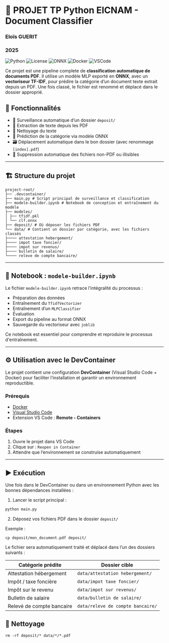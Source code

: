 # 🧠 PROJET TP Python EICNAM - Document Classifier
### Eloïs GUERIT
### 2025
![Python](https://img.shields.io/badge/python-3.13-blue.svg)
![License](https://img.shields.io/badge/license-MIT-green.svg)
![ONNX](https://img.shields.io/badge/ONNX-1.14.0-orange.svg)
![Docker](https://img.shields.io/badge/docker-20.10.7-blue.svg)
![VSCode](https://img.shields.io/badge/VSCode-1.80.0-blue.svg)

Ce projet est une pipeline complete de **classification automatique de documents PDF**. Il utilise un modèle MLP exporté en **ONNX**, avec un **vectoriseur TF-IDF**, pour prédire la catégorie d’un document texte extrait depuis un PDF. Une fois classé, le fichier est renommé et déplacé dans le dossier approprié.

## 🚀 Fonctionnalités

- 📂 Surveillance automatique d’un dossier `deposit/`
- 🧾 Extraction de texte depuis les PDF
- 🧹 Nettoyage du texte
- 🤖 Prédiction de la catégorie via modèle ONNX
- 🗃️ Déplacement automatique dans le bon dossier (avec renommage `[index].pdf`)
- 🧼 Suppression automatique des fichiers non-PDF ou illisibles

---

## 🏗️ Structure du projet
```
project-root/
├── .devcontainer/ 
├── main.py # Script principal de surveillance et classification
├── modele-builder.ipynb # Notebook de conception et entraînement du modèle
├── modeles/
│ ├── tfidf.pkl 
│ └── clf.onnx
├── deposit/ # Où déposer les fichiers PDF
└── data/ # Contient un dossier par catégorie, avec les fichiers classés
├──── attestation hebergement/
├──── impot taxe foncier/
├──── impot sur revenus/
├──── bulletin de salaire/
└──── releve de compte bancaire/
```


---

## 🧪 Notebook : `modele-builder.ipynb`

Le fichier `modele-builder.ipynb` retrace l’intégralité du processus :

- Préparation des données
- Entraînement du `TfidfVectorizer`
- Entraînement d’un `MLPClassifier`
- Évaluation
- Export du pipeline au format ONNX
- Sauvegarde du vectoriseur avec `joblib`

Ce notebook est essentiel pour comprendre et reproduire le processus d'entraînement.

---

## ⚙️ Utilisation avec le DevContainer

Le projet contient une configuration **DevContainer** (Visual Studio Code + Docker) pour faciliter l’installation et garantir un environnement reproductible.

### Prérequis

- [Docker](https://www.docker.com/)
- [Visual Studio Code](https://code.visualstudio.com/)
- Extension VS Code : **Remote - Containers**

### Étapes

1. Ouvre le projet dans VS Code
2. Clique sur : `Reopen in Container`
3. Attendre que l’environnement se construise automatiquement

---

## ▶️ Exécution

Une fois dans le DevContainer ou dans un environnement Python avec les bonnes dépendances installées :

1. Lancer le script principal :

```bash
python main.py
```

2. Déposez vos fichiers PDF dans le dossier `deposit/`


Exemple :
```
cp deposit/mon_document.pdf deposit/
```

Le fichier sera automatiquement traité et déplacé dans l’un des dossiers suivants :



| Catégorie prédite         | Dossier cible                     |
| ------------------------- | --------------------------------- |
| Attestation hébergement   | `data/attestation hebergement/`   |
| Impôt / taxe foncière     | `data/impot taxe foncier/`        |
| Impôt sur le revenu       | `data/impot sur revenus/`         |
| Bulletin de salaire       | `data/bulletin de salaire/`       |
| Relevé de compte bancaire | `data/releve de compte bancaire/` |


## 🧼 Nettoyage


```
rm -rf deposit/* data/*/*.pdf
```